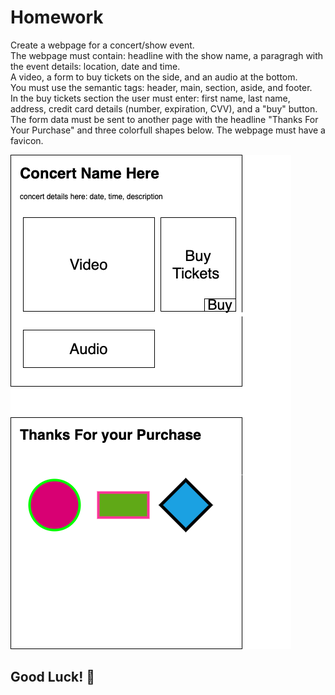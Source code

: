 # Homework

Create a webpage for a concert/show event.  
The webpage must contain: headline with the show name, a paragragh with the event details: location, date and time.  
A video, a form to buy tickets on the side, and an audio at the bottom.  
You must use the semantic tags: header, main, section, aside, and footer.  
In the buy tickets section the user must enter: first name, last name, address, credit card details (number, expiration, CVV), and a "buy" button.  
The form data must be sent to another page with the headline "Thanks For Your Purchase" and three colorfull shapes below.
The webpage must have a favicon.

![Example](buy-tickets-to-concert.png)

## Good Luck! 🙂
